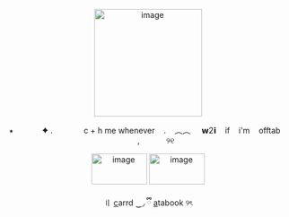 <p align="center">
<img width="192" height="192" alt="image" src="https://media.discordapp.net/attachments/1406201432738365532/1422948659556782091/2b5193ecac59d00b2c2a138b46237930-removebg-preview.png?ex=68de87b5&is=68dd3635&hm=65e44a680b73c105ce54e5fda7735f7d516f2dc0cc3ffc5715cc5b4dc9b93888&=&format=webp&quality=lossless&width=750&height=750" />
 <p align="center">
 ‎   ‎⭑  ‎ ‎ ‎ ‎ ‎ ‎ ‎ ‎ ‎   ‎ ‎   ‎  ✦ .  ‎ ‎   ‎   ‎ ‎   ‎   ‎ ‎   ‎   ‎ ‎  ‎ ‎   c + h me whenever  ‎ ‎   ‎ . ‎   ‎ ‎   ‎︵︵  ‎  ‎   ‎ ‎‎   ‎𝘄2𝗶  ‎   ‎ ‎   ‎if  ‎   ‎ ‎   ‎i'm  ‎   ‎ ‎   ‎offtab  ‎   ‎ ‎ ‎ ‎ ‎ ‎ ‎ ‎ ‎ ‎ ‎,  ‎   ‎  ‎ ‎ ‎ ‎‎ ‎ ‎ ‎ ‎ ‎ ୨୧

<p align="center">
 <img width="99" height="55" alt="image" src="https://github.com/user-attachments/assets/bb3ef4fe-0263-453e-bc9a-ab38e95eba12" /> <img width="99" height="55" alt="image" src="https://github.com/user-attachments/assets/a7f6a43b-7839-4304-9aba-42b3990154ca" />

 <p align="center">
  〢 <a href="https://theoceanhealssouls.carrd.co/" target="_blank">c</a>arrd ‿◞   ྀི
 <a href="https://whatsurnamegirlfriend.atabook.org/" target="_blank">a</a>tabook ୨ৎ


































